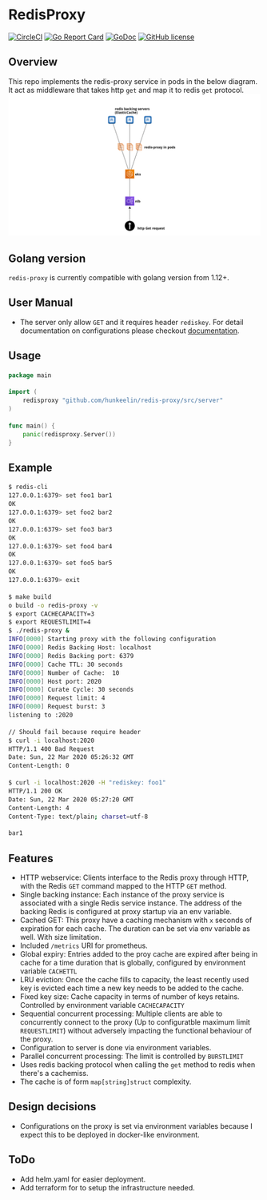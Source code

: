 # RedisProxy 
[![CircleCI](https://circleci.com/gh/hunkeelin/redis-proxy.svg?style=shield)](https://circleci.com/gh/hunkeelin/redis-proxy)
[![Go Report Card](https://goreportcard.com/badge/github.com/hunkeelin/redis-proxy)](https://goreportcard.com/report/github.com/hunkeelin/redis-proxy)
[![GoDoc](https://godoc.org/github.com/hunkeelin/redis-proxy/src/server?status.svg)](https://godoc.org/github.com/hunkeelin/redis-proxy/src/server)
[![GitHub license](https://img.shields.io/badge/license-MIT-blue.svg)](https://raw.githubusercontent.com/hunkeelin/redis-proxy/master/LICENSE)


## Overview
This repo implements the redis-proxy service in pods in the below diagram. It act as middleware that takes http `get` and map it to redis `get` protocol. 
![Architecture](arch.png)

## Golang version

`redis-proxy` is currently compatible with golang version from 1.12+.

## User Manual
* The server only allow `GET` and it requires header `rediskey`. For detail documentation on configurations please checkout [documentation](src/server/README.md).
## Usage
```go
package main

import (
    redisproxy "github.com/hunkeelin/redis-proxy/src/server"
)

func main() {
    panic(redisproxy.Server())
}
```

## Example
```bash
$ redis-cli
127.0.0.1:6379> set foo1 bar1
OK
127.0.0.1:6379> set foo2 bar2
OK
127.0.0.1:6379> set foo3 bar3
OK
127.0.0.1:6379> set foo4 bar4
OK
127.0.0.1:6379> set foo5 bar5
OK
127.0.0.1:6379> exit

$ make build
o build -o redis-proxy -v
$ export CACHECAPACITY=3
$ export REQUESTLIMIT=4
$ ./redis-proxy &
INFO[0000] Starting proxy with the following configuration
INFO[0000] Redis Backing Host: localhost
INFO[0000] Redis Backing port: 6379
INFO[0000] Cache TTL: 30 seconds
INFO[0000] Number of Cache:  10
INFO[0000] Host port: 2020
INFO[0000] Curate Cycle: 30 seconds
INFO[0000] Request limit: 4
INFO[0000] Request burst: 3
listening to :2020

// Should fail because require header 
$ curl -i localhost:2020
HTTP/1.1 400 Bad Request
Date: Sun, 22 Mar 2020 05:26:32 GMT
Content-Length: 0

$ curl -i localhost:2020 -H "rediskey: foo1"
HTTP/1.1 200 OK
Date: Sun, 22 Mar 2020 05:27:20 GMT
Content-Length: 4
Content-Type: text/plain; charset=utf-8

bar1

```

## Features
* HTTP webservice: Clients interface to the Redis proxy through HTTP, with the
Redis `GET` command mapped to the HTTP `GET` method.
* Single backing instance: Each instance of the proxy service is associated with a single Redis service instance. The address of the backing Redis is configured at proxy startup via an env variable. 
* Cached GET: This proxy have a caching mechanism with `x` seconds of expiration for each cache. The duration can be set via env variable as well. With size limitation.
* Included `/metrics` URI for prometheus. 
* Global expiry: Entries added to the proy cache are expired after being in cache for a time duration that is globally, configured by environment variable `CACHETTL`
* LRU eviction: Once the cache fills to capacity, the least recently used key is evicted each time a new key needs to be added to the cache.
* Fixed key size: Cache capacity in terms of number of keys retains. Controlled by environment variable `CACHECAPACITY`
* Sequential concurrent processing: Multiple clients are able to concurrently connect to the proxy (Up to configuratble maximum limit `REQUESTLIMIT`) without adversely impacting the functional behaviour of the proxy.
* Configuration to server is done via environment variables. 
* Parallel concurrent processing: The limit is controlled by `BURSTLIMIT`
* Uses redis backing protocol when calling the `get` method to redis when there's a cachemiss. 
* The cache is of form `map[string]struct` complexity. 

## Design decisions 
* Configurations on the proxy is set via environment variables because I expect this to be deployed in docker-like environment. 

## ToDo
- Add helm.yaml for easier deployment.
- Add terraform for to setup the infrastructure needed. 
